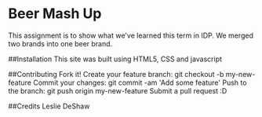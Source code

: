 # Beer Mash Up

This assignment is to show what we've learned this term in IDP. We merged two brands into one beer brand.

##Installation
This site was built using HTML5, CSS and javascript


##Contributing
Fork it!
Create your feature branch: git checkout -b my-new-feature
Commit your changes: git commit -am 'Add some feature'
Push to the branch: git push origin my-new-feature
Submit a pull request :D


##Credits
Leslie DeShaw